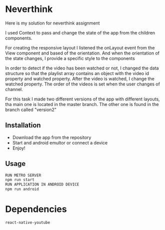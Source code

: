 # Neverthink

Here is my solution for neverthink assignment

I used Context to pass and change the state of the app from the children components.

For creating the responsive layout I listened the onLayout event from the View component and based of the
orientation. And when the orientation of the state changes, I provide a specific style to the components

In order to detect if the video has been watched or not, I changed the data structure so that
the playlist array contains an object with the video id property and watched property. After the
video is watched, I change the watched property. The order of the videos is set when the user changes of channel.

For this task I made two different versions of the app with different layouts, tha main one is located in the master branch. The other one is found in the branch called "version2"

## Installation

- Download the app from the repository
- Start and android emultor or connect a device
- Enjoy!

## Usage

```javascript
RUN METRO SERVER
npm run start
RUN APPLICATION IN ANDROID DEVICE
npm run android
```

# Dependencies

```
react-native-youtube
```
